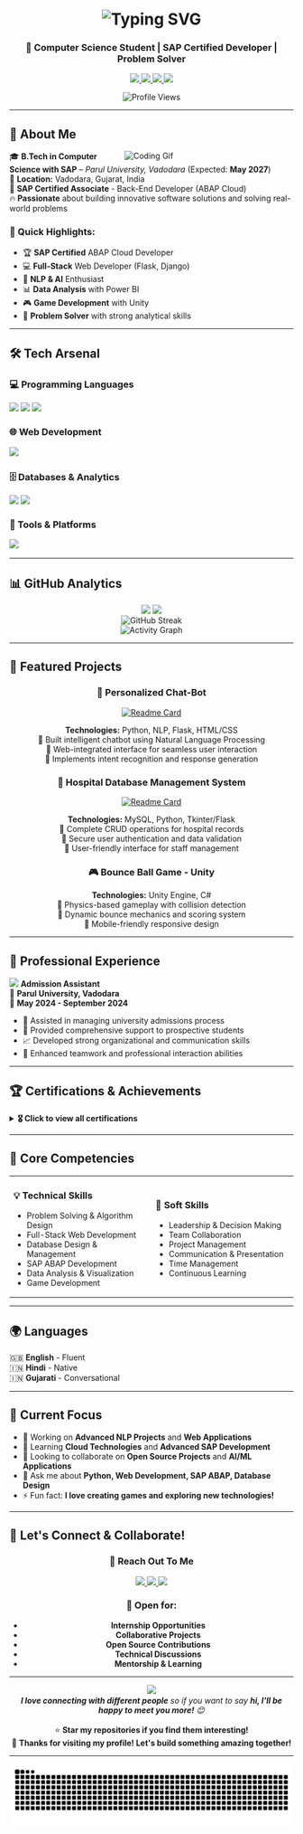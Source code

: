 <!-- Animated Header -->
<h1 align="center">
  <img src="https://readme-typing-svg.herokuapp.com?font=Fira+Code&size=32&duration=3000&pause=1000&color=36BCF7&width=600&lines=Hi+%F0%9F%91%8B%2C+I'm+Abhijit+Singh;Python+Developer;Web+Developer;SAP+Developer;Tech+Enthusiast" alt="Typing SVG" />
</h1>

<h3 align="center">🚀 Computer Science Student | SAP Certified Developer | Problem Solver</h3>

<!-- Social Links & Contact -->
<p align="center">
  <a href="https://github.com/Abhijit1018" target="_blank">
    <img src="https://img.shields.io/github/followers/Abhijit1018?label=GitHub&style=for-the-badge&logo=github&logoColor=white&color=black" />
  </a>
  <a href="https://linkedin.com/in/abhijit-singh10" target="_blank">
    <img src="https://img.shields.io/badge/LinkedIn-0077B5?style=for-the-badge&logo=linkedin&logoColor=white" />
  </a>
  <a href="mailto:abhijeetrathore104@gmail.com">
    <img src="https://img.shields.io/badge/Gmail-D14836?style=for-the-badge&logo=gmail&logoColor=white" />
  </a>
  <a href="tel:9376481607">
    <img src="https://img.shields.io/badge/Phone-25D366?style=for-the-badge&logo=whatsapp&logoColor=white" />
  </a>
</p>

<!-- Visitor Counter -->
<p align="center">
  <img src="https://komarev.com/ghpvc/?username=Abhijit1018&label=Profile%20Views&color=brightgreen&style=for-the-badge" alt="Profile Views" />
</p>

---

## 🎯 About Me

<img align="right" src="https://media.giphy.com/media/qgQUggAC3Pfv687qPC/giphy.gif" width="300" alt="Coding Gif"/>

🎓 **B.Tech in Computer Science with SAP** – *Parul University, Vadodara* (Expected: **May 2027**)  
📍 **Location:** Vadodara, Gujarat, India  
💼 **SAP Certified Associate** - Back-End Developer (ABAP Cloud)  
🔥 **Passionate** about building innovative software solutions and solving real-world problems  

### 🌟 Quick Highlights:
- 🏆 **SAP Certified** ABAP Cloud Developer
- 💻 **Full-Stack** Web Developer (Flask, Django)
- 🤖 **NLP & AI** Enthusiast
- 📊 **Data Analysis** with Power BI
- 🎮 **Game Development** with Unity
- 🚀 **Problem Solver** with strong analytical skills

---

## 🛠️ Tech Arsenal

### 💻 Programming Languages
<p align="left">
  <img src="https://skillicons.dev/icons?i=python,c,html,css,js" />
  <img src="https://img.shields.io/badge/ABAP-0FAAFF?style=for-the-badge&logo=sap&logoColor=white" />
  <img src="https://img.shields.io/badge/SAP_HANA-0FAAFF?style=for-the-badge&logo=sap&logoColor=white" />
</p>

### 🌐 Web Development
<p align="left">
  <img src="https://skillicons.dev/icons?i=flask,django,tailwind,bootstrap" />
</p>

### 🗄️ Databases & Analytics
<p align="left">
  <img src="https://skillicons.dev/icons?i=mysql,mongodb" />
  <img src="https://img.shields.io/badge/Power%20BI-F2C811?style=for-the-badge&logo=powerbi&logoColor=black" />
</p>

### 🔧 Tools & Platforms
<p align="left">
  <img src="https://skillicons.dev/icons?i=git,github,vscode,unity,linux" />
</p>

---

## 📊 GitHub Analytics

<div align="center">
  <img height="180em" src="https://github-readme-stats.vercel.app/api?username=Abhijit1018&show_icons=true&theme=tokyonight&include_all_commits=true&count_private=true"/>
  <img height="180em" src="https://github-readme-stats.vercel.app/api/top-langs/?username=Abhijit1018&layout=compact&langs_count=8&theme=tokyonight"/>
</div>

<div align="center">
  <img src="https://github-readme-streak-stats.herokuapp.com/?user=Abhijit1018&theme=tokyonight" alt="GitHub Streak"/>
</div>

<div align="center">
  <img src="https://github-readme-activity-graph.vercel.app/graph?username=Abhijit1018&theme=tokyo-night&hide_border=true" alt="Activity Graph"/>
</div>

---

## 🚀 Featured Projects

<div align="center">

### 🤖 Personalized Chat-Bot
[![Readme Card](https://github-readme-stats.vercel.app/api/pin/?username=Abhijit1018&repo=personalized-chatbot&theme=tokyonight)](https://github.com/Abhijit1018/personalized-chatbot)

**Technologies:** Python, NLP, Flask, HTML/CSS  
🔹 Built intelligent chatbot using Natural Language Processing  
🔹 Web-integrated interface for seamless user interaction  
🔹 Implements intent recognition and response generation  

### 🏥 Hospital Database Management System
[![Readme Card](https://github-readme-stats.vercel.app/api/pin/?username=Abhijit1018&repo=hospital-db-management&theme=tokyonight)](https://github.com/Abhijit1018/hospital-db-management)

**Technologies:** MySQL, Python, Tkinter/Flask  
🔹 Complete CRUD operations for hospital records  
🔹 Secure user authentication and data validation  
🔹 User-friendly interface for staff management  

### 🎮 Bounce Ball Game - Unity
**Technologies:** Unity Engine, C#  
🔹 Physics-based gameplay with collision detection  
🔹 Dynamic bounce mechanics and scoring system  
🔹 Mobile-friendly responsive design  

</div>

---

## 💼 Professional Experience

<img src="https://media.giphy.com/media/WUlplcMpOCEmTGBtBW/giphy.gif" width="30"> **Admission Assistant**  
🏢 **Parul University, Vadodara**  
📅 **May 2024 - September 2024**  

- 🎯 Assisted in managing university admissions process
- 💬 Provided comprehensive support to prospective students
- 📈 Developed strong organizational and communication skills
- 🤝 Enhanced teamwork and professional interaction abilities

---

## 🏆 Certifications & Achievements

<details>
<summary><b>🎖️ Click to view all certifications</b></summary>

### 🥇 SAP Certifications
- **SAP Certified Associate - Back-End Developer – ABAP Cloud**

### 🤖 AI & Machine Learning
- **Generative AI** | Google & UPSkill

### 💻 Software Development
- **Software Engineering and Agile Software Development** | Infosys
- **Python Foundation Certification** | Infosys

### 📊 Data & Databases
- **Database Management System** | Infosys
- **Introduction to Data Science** | Infosys
- **Introduction to NoSQL Databases** | Infosys

</details>

---

## 🎯 Core Competencies

<table>
<tr>
<td width="50%">

### 💡 Technical Skills
- Problem Solving & Algorithm Design
- Full-Stack Web Development
- Database Design & Management
- SAP ABAP Development
- Data Analysis & Visualization
- Game Development

</td>
<td width="50%">

### 🧠 Soft Skills
- Leadership & Decision Making
- Team Collaboration
- Project Management
- Communication & Presentation
- Time Management
- Continuous Learning

</td>
</tr>
</table>

---

## 🌍 Languages

<p>
  🇬🇧 <strong>English</strong> - Fluent<br>
  🇮🇳 <strong>Hindi</strong> - Native<br>
  🇮🇳 <strong>Gujarati</strong> - Conversational
</p>

---

## 🎯 Current Focus

- 🔭 Working on **Advanced NLP Projects** and **Web Applications**
- 🌱 Learning **Cloud Technologies** and **Advanced SAP Development**
- 👯 Looking to collaborate on **Open Source Projects** and **AI/ML Applications**
- 💬 Ask me about **Python, Web Development, SAP ABAP, Database Design**
- ⚡ Fun fact: **I love creating games and exploring new technologies!**

---

## 🤝 Let's Connect & Collaborate!

<div align="center">

### 💌 Reach Out To Me

<p>
  <a href="https://linkedin.com/in/abhijit-singh10" target="_blank">
    <img src="https://img.shields.io/badge/LinkedIn-Let's%20Connect-blue?style=for-the-badge&logo=linkedin" />
  </a>
  <a href="mailto:abhijeetrathore104@gmail.com">
    <img src="https://img.shields.io/badge/Email-Let's%20Talk-red?style=for-the-badge&logo=gmail&logoColor=white" />
  </a>
  <a href="tel:9376481607">
    <img src="https://img.shields.io/badge/Phone-Call%20Me-green?style=for-the-badge&logo=phone&logoColor=white" />
  </a>
</p>

### 🌟 Open for:
- **Internship Opportunities**
- **Collaborative Projects**
- **Open Source Contributions**
- **Technical Discussions**
- **Mentorship & Learning**

</div>

---

<div align="center">
  <img src="https://media.giphy.com/media/LnQjpWaON8nhr21vNW/giphy.gif" width="60"> 
  <br>
  <em><b>I love connecting with different people</b> so if you want to say <b>hi, I'll be happy to meet you more!</b> 😊</em>
  <br><br>
  ⭐️ <b>Star my repositories if you find them interesting!</b>
  <br>
  🤝 <b>Thanks for visiting my profile! Let's build something amazing together!</b>
</div>

---

<div align="center">
  <img src="https://raw.githubusercontent.com/Abhijit1018/Abhijit1018/output/snake.svg" alt="Snake animation" />
</div>
